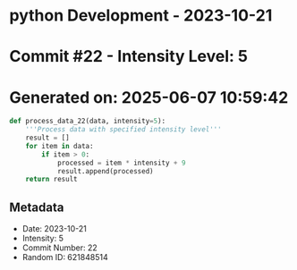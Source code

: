 ﻿# python Development - 2023-10-21
# Commit #22 - Intensity Level: 5
# Generated on: 2025-06-07 10:59:42
```python
def process_data_22(data, intensity=5):
    '''Process data with specified intensity level'''
    result = []
    for item in data:
        if item > 0:
            processed = item * intensity + 9
            result.append(processed)
    return result
```
## Metadata
- Date: 2023-10-21
- Intensity: 5
- Commit Number: 22
- Random ID: 621848514
